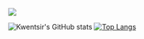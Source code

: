 <img src="/C:/Kwentsir-2021.stl"/>
<br/>

![Kwentsir's GitHub stats](https://github-readme-stats.vercel.app/api?username=kwentsir&layout=compact&show_icons=true&theme=radical)
[![Top Langs](https://github-readme-stats.vercel.app/api/top-langs/?username=kwentsir&layout=compact&show_icons=true&theme=radical)](https://github.com/kwentsir/github-readme-stats)
